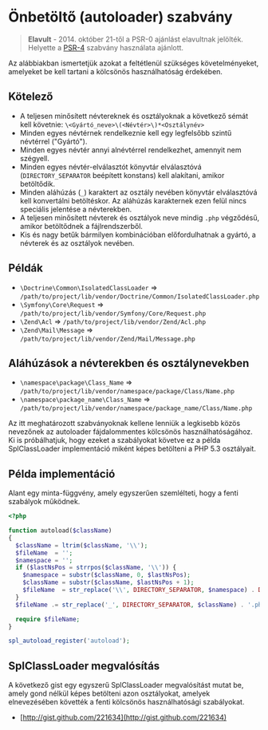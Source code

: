 Önbetöltő (autoloader) szabvány
===============================

> **Elavult** - 2014. október 21-től a PSR-0 ajánlást elavultnak jelölték. Helyette a [PSR-4] szabvány használata ajánlott.

[PSR-4]: PSR-4-autoloader.md

Az alábbiakban ismertetjük azokat a feltétlenül szükséges követelményeket, amelyeket be kell tartani a kölcsönös használhatóság érdekében.

Kötelező
--------

* A teljesen minősített névtereknek és osztályoknak a következő sémát kell követnie: `\<Gyártó_neve>\(<Névtér>\)*<Osztálynév>`
* Minden egyes névtérnek rendelkeznie kell egy legfelsőbb szintű névtérrel ("Gyártó").
* Minden egyes névtér annyi alnévtérrel rendelkezhet, amennyit nem szégyell.
* Minden egyes névtér-elválasztót könyvtár elválasztóvá (`DIRECTORY_SEPARATOR` beépített konstans) kell alakítani, amikor betöltődik.
* Minden aláhúzás (`_`) karaktert az osztály nevében könyvtár elválasztóvá kell konvertálni betöltéskor. Az aláhúzás karakternek ezen felül nincs speciális jelentése a névterekben.
* A teljesen minősített névterek és osztályok neve mindig `.php` végződésű, amikor betöltődnek a fájlrendszerből.
* Kis és nagy betűk bármilyen kombinációban előfordulhatnak a gyártó, a névterek és az osztályok nevében.

Példák
------

* `\Doctrine\Common\IsolatedClassLoader` => `/path/to/project/lib/vendor/Doctrine/Common/IsolatedClassLoader.php`
* `\Symfony\Core\Request` => `/path/to/project/lib/vendor/Symfony/Core/Request.php`
* `\Zend\Acl` => `/path/to/project/lib/vendor/Zend/Acl.php`
* `\Zend\Mail\Message` => `/path/to/project/lib/vendor/Zend/Mail/Message.php`

Aláhúzások a névterekben és osztálynevekben
-------------------------------------------

* `\namespace\package\Class_Name` => `/path/to/project/lib/vendor/namespace/package/Class/Name.php`
* `\namespace\package_name\Class_Name` => `/path/to/project/lib/vendor/namespace/package_name/Class/Name.php`

Az itt meghatározott szabványoknak kellene lenniük a legkisebb közös nevezőnek az autoloader fájdalommentes kölcsönös használhatóságához. Ki is próbálhatjuk, hogy ezeket a szabályokat követve ez a példa SplClassLoader implementáció
miként képes betölteni a PHP 5.3 osztályait.

Példa implementáció
-------------------

Alant egy minta-függvény, amely egyszerűen szemlélteti, hogy a fenti szabályok működnek.

~~~php
<?php

function autoload($className)
{
  $className = ltrim($className, '\\');
  $fileName  = '';
  $namespace = '';
  if ($lastNsPos = strrpos($className, '\\')) {
    $namespace = substr($className, 0, $lastNsPos);
    $className = substr($className, $lastNsPos + 1);
    $fileName  = str_replace('\\', DIRECTORY_SEPARATOR, $namespace) . DIRECTORY_SEPARATOR;
  }
  $fileName .= str_replace('_', DIRECTORY_SEPARATOR, $className) . '.php';

  require $fileName;
}

spl_autoload_register('autoload');

~~~

SplClassLoader megvalósítás
---------------------------

A következő gist egy egyszerű SplClassLoader megvalósítást mutat be, amely gond nélkül képes betölteni azon osztályokat, amelyek elnevezésében követték a fenti kölcsönös használhatósági szabályokat.

* [http://gist.github.com/221634](http://gist.github.com/221634)

